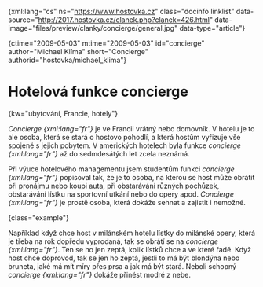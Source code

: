 
{xml:lang="cs" ns="https://www.hostovka.cz" class="docinfo linklist" data-source="http://2017.hostovka.cz/clanek.php?clanek=426.html" data-image="files/preview/clanky/concierge/general.jpg" data-type="article"}

{ctime="2009-05-03" mtime="2009-05-03" id="concierge" author="Michael Klíma" short="Concierge" authorid="hostovka/michael_klima"}

# Hotelová funkce concierge

{kw="ubytování, Francie, hotely"}

_Concierge {xml:lang="fr"}_ je ve Francii vrátný nebo domovník. V hotelu je to ale osoba, která se stará o hostovo pohodlí, a která hostům vyřizuje vše spojené s jejich pobytem. V amerických hotelech byla funkce _concierge {xml:lang="fr"}_ až do sedmdesátých let zcela neznámá.

Při výuce hotelového managementu jsem studentům funkci _concierge {xml:lang="fr"}_ popisoval tak, že je to osoba, na kterou se host může obrátit při pronájmu nebo koupi auta, při obstarávání různých pochůzek, obstarávání lístku na sportovní utkání nebo do opery apod. _Concierge {xml:lang="fr"}_ je prostě osoba, která dokáže sehnat a zajistit i nemožné.

{class="example"}

Například když chce host v milánském hotelu lístky do milánské opery, která je třeba na rok dopředu vyprodaná, tak se obrátí se na _concierge {xml:lang="fr"}_. Ten se ho jen zeptá, kolik lístků chce a ve které řadě. Když host chce doprovod, tak se jen ho zeptá, jestli to má být blondýna nebo bruneta, jaké má mít míry přes prsa a jak má být stará. Neboli schopný _concierge {xml:lang="fr"}_ dokáže přinést modré z nebe.

